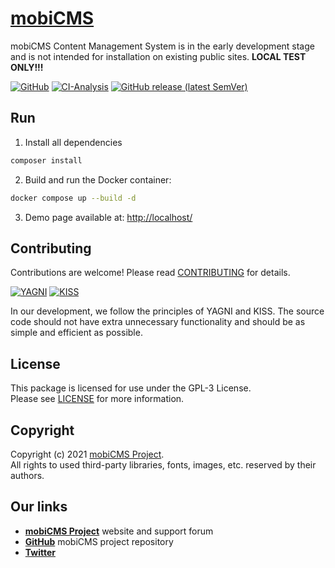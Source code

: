 # [mobiCMS](https://mobicms.org)

mobiCMS Content Management System is in the early development stage and is not intended for installation on existing
public sites. **LOCAL TEST ONLY!!!**

[![GitHub](https://img.shields.io/github/license/mobicms/mobicms?color=green)](https://github.com/mobicms/mobicms/blob/main/LICENSE)
[![CI-Analysis](https://github.com/mobicms/mobicms/workflows/analysis/badge.svg)](https://github.com/mobicms/mobicms/actions?query=workflow%3AAnalysis)
[![GitHub release (latest SemVer)](https://img.shields.io/github/v/release/mobicms/mobicms)](https://github.com/mobicms/mobicms/releases)


## Run
1. Install all dependencies
```bash
composer install 
```
2. Build and run the Docker container:
```bash
docker compose up --build -d 
```
3. Demo page available at: [http://localhost/](http://localhost/)

## Contributing
Contributions are welcome! Please read [CONTRIBUTING][contributing] for details.

[![YAGNI](https://img.shields.io/badge/principle-YAGNI-blueviolet.svg)](https://en.wikipedia.org/wiki/YAGNI)
[![KISS](https://img.shields.io/badge/principle-KISS-blueviolet.svg)](https://en.wikipedia.org/wiki/KISS_principle)

In our development, we follow the principles of YAGNI and KISS.
The source code should not have extra unnecessary functionality and should be as simple and efficient as possible.


## License
This package is licensed for use under the GPL-3 License.  
Please see [LICENSE][license] for more information.


## Copyright
Copyright (c) 2021 [mobiCMS Project][website].  
All rights to used third-party libraries, fonts, images, etc. reserved by their authors.


## Our links
- [**mobiCMS Project**][website] website and support forum
- [**GitHub**](https://github.com/mobicms) mobiCMS project repository
- [**Twitter**](https://twitter.com/mobicms)

[website]: https://mobicms.org
[repository]: https://github.com/mobicms/mobicms
[contributing]: https://github.com/mobicms/mobicms/blob/main/.github/CONTRIBUTING.md
[license]: https://github.com/mobicms/system/blob/main/LICENSE
